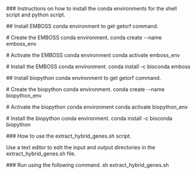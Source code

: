 \### Instructions on how to install the conda environments for the shell script and python script.

\## Install EMBOSS conda environment to get getorf command.

\# Create the EMBOSS conda environment.
conda create --name emboss_env

\# Activate the EMBOSS conda environment
conda activate emboss_env

\# Install the EMBOSS conda environment.
conda install -c bioconda emboss

\## Install biopython conda environment to get getorf command.

\# Create the biopython conda environment.
conda create --name biopython_env

\# Activate the biopython conda environment
conda activate biopython_env

\# Install the biopython conda environment.
conda install -c bioconda biopython


\### How to use the extract_hybrid_genes.sh script.

Use a text editor to edit the input and output directories in the extract_hybrid_genes.sh file.

\### Run using the following command.
sh extract_hybrid_genes.sh


